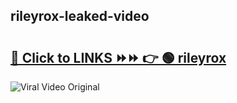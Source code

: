 
 ## rileyrox-leaked-video 

# <h2><a href="https://clipsfans.com/rileyrox&ref=git">🔗 Click to LINKS ⏩⏩ 👉 🟢 rileyrox </a></h2>

<a href="https://clipsfans.com/rileyrox&ref=git" rel="nofollow" data-target="animated-image.originalLink"><img src="https://i.ibb.co.com/xMMVF88/686577567.gif" alt="Viral Video Original" style="max-width: 100%; display: inline-block;" data-target="animated-image.originalImage"></a>
